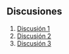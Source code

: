 ## Discusiones

1.  [Discusión 1](Discusion1.ipynb)
2.  [Discusión 2](Discusion2.ipynb)
2.  [Discusión 3](Discusion3.ipynb)
